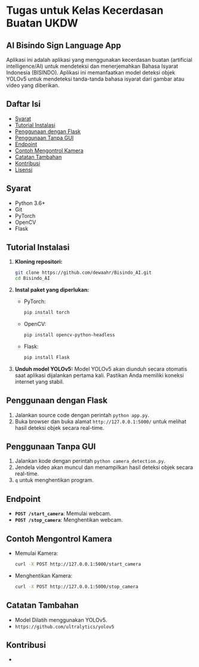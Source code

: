 # Tugas untuk Kelas Kecerdasan Buatan UKDW
## AI Bisindo Sign Language App

Aplikasi ini adalah aplikasi yang menggunakan kecerdasan buatan (artificial intelligence/AI) untuk mendeteksi dan menerjemahkan Bahasa Isyarat Indonesia (BISINDO). Aplikasi ini memanfaatkan model deteksi objek YOLOv5 untuk mendeteksi tanda-tanda bahasa isyarat dari gambar atau video yang diberikan.

## Daftar Isi
- [Syarat](#syarat)
- [Tutorial Instalasi](#tutorial-instalasi)
- [Penggunaan dengan Flask](#penggunaan-dengan-flask)
- [Penggunaan Tanpa GUI](#penggunaan-tanpa-gui)
- [Endpoint](#endpoint)
- [Contoh Mengontrol Kamera](#contoh-mengontrol-kamera)
- [Catatan Tambahan](#catatan-tambahan)
- [Kontribusi](#kontribusi)
- [Lisensi](#lisensi)

## Syarat
- Python 3.6+
- Git
- PyTorch
- OpenCV
- Flask

## Tutorial Instalasi
1. **Kloning repositori:**
    ```sh
    git clone https://github.com/dewaahr/Bisindo_AI.git
    cd Bisindo_AI
    ```

2. **Instal paket yang diperlukan:**
    - PyTorch:
        ```sh
        pip install torch
        ```

    - OpenCV:
        ```sh
        pip install opencv-python-headless
        ```

    - Flask:
        ```sh
        pip install Flask
        ```

3. **Unduh model YOLOv5:**
    Model YOLOv5 akan diunduh secara otomatis saat aplikasi dijalankan pertama kali. Pastikan Anda memiliki koneksi internet yang stabil.

## Penggunaan dengan Flask
1. Jalankan source code dengan perintah `python app.py`.
2. Buka browser dan buka alamat `http://127.0.0.1:5000/` untuk melihat hasil deteksi objek secara real-time.

## Penggunaan Tanpa GUI
1. Jalankan kode dengan perintah `python camera_detection.py`.
2. Jendela video akan muncul dan menampilkan hasil deteksi objek secara real-time.
3.  `q` untuk menghentikan program.

## Endpoint
- **`POST /start_camera`**: Memulai webcam.
- **`POST /stop_camera`**: Menghentikan webcam.

## Contoh Mengontrol Kamera
- Memulai Kamera: 
    ```sh
    curl -X POST http://127.0.0.1:5000/start_camera
    ```
- Menghentikan Kamera:
    ```sh
    curl -X POST http://127.0.0.1:5000/stop_camera
    ```

## Catatan Tambahan
- Model Dilatih menggunakan YOLOv5.
- `https://github.com/ultralytics/yolov5` 

## Kontribusi
-

